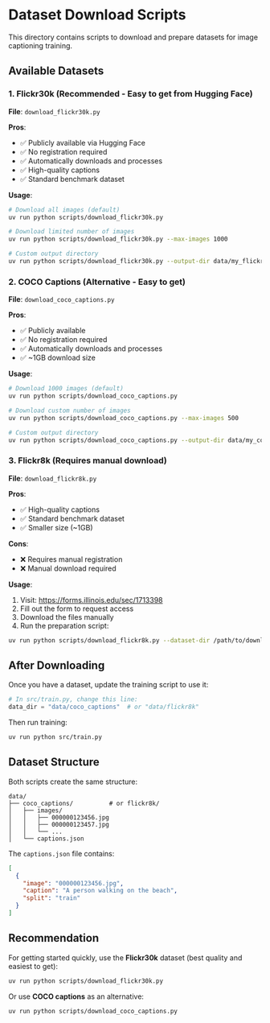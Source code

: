 # Dataset Download Scripts

This directory contains scripts to download and prepare datasets for image captioning training.

## Available Datasets

### 1. Flickr30k (Recommended - Easy to get from Hugging Face)
**File**: `download_flickr30k.py`

**Pros**:
- ✅ Publicly available via Hugging Face
- ✅ No registration required
- ✅ Automatically downloads and processes
- ✅ High-quality captions
- ✅ Standard benchmark dataset

**Usage**:
```bash
# Download all images (default)
uv run python scripts/download_flickr30k.py

# Download limited number of images
uv run python scripts/download_flickr30k.py --max-images 1000

# Custom output directory
uv run python scripts/download_flickr30k.py --output-dir data/my_flickr30k_data
```

### 2. COCO Captions (Alternative - Easy to get)
**File**: `download_coco_captions.py`

**Pros**:
- ✅ Publicly available
- ✅ No registration required
- ✅ Automatically downloads and processes
- ✅ ~1GB download size

**Usage**:
```bash
# Download 1000 images (default)
uv run python scripts/download_coco_captions.py

# Download custom number of images
uv run python scripts/download_coco_captions.py --max-images 500

# Custom output directory
uv run python scripts/download_coco_captions.py --output-dir data/my_coco_data
```

### 3. Flickr8k (Requires manual download)
**File**: `download_flickr8k.py`

**Pros**:
- ✅ High-quality captions
- ✅ Standard benchmark dataset
- ✅ Smaller size (~1GB)

**Cons**:
- ❌ Requires manual registration
- ❌ Manual download required

**Usage**:
1. Visit: https://forms.illinois.edu/sec/1713398
2. Fill out the form to request access
3. Download the files manually
4. Run the preparation script:
```bash
uv run python scripts/download_flickr8k.py --dataset-dir /path/to/downloaded/files
```

## After Downloading

Once you have a dataset, update the training script to use it:

```python
# In src/train.py, change this line:
data_dir = "data/coco_captions"  # or "data/flickr8k"
```

Then run training:
```bash
uv run python src/train.py
```

## Dataset Structure

Both scripts create the same structure:
```
data/
├── coco_captions/          # or flickr8k/
│   ├── images/
│   │   ├── 000000123456.jpg
│   │   ├── 000000123457.jpg
│   │   └── ...
│   └── captions.json
```

The `captions.json` file contains:
```json
[
  {
    "image": "000000123456.jpg",
    "caption": "A person walking on the beach",
    "split": "train"
  }
]
```

## Recommendation

For getting started quickly, use the **Flickr30k** dataset (best quality and easiest to get):
```bash
uv run python scripts/download_flickr30k.py
```

Or use **COCO captions** as an alternative:
```bash
uv run python scripts/download_coco_captions.py
``` 